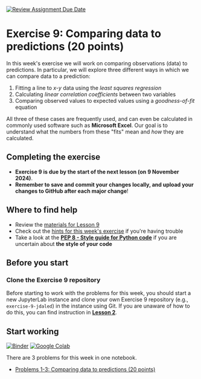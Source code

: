 [![Review Assignment Due Date](https://classroom.github.com/assets/deadline-readme-button-22041afd0340ce965d47ae6ef1cefeee28c7c493a6346c4f15d667ab976d596c.svg)](https://classroom.github.com/a/Q8kPXeed)
# Exercise 9: Comparing data to predictions (20 points)

In this week's exercise we will work on comparing observations (data) to predictions. In particular, we will explore three different ways in which we can compare data to a prediction:

1. Fitting a line to *x-y* data using the *least squares regression*
2. Calculating *linear correlation coefficients* between two variables
3. Comparing observed values to expected values using a *goodness-of-fit* equation

All three of these cases are frequently used, and can even be calculated in commonly used software such as **Microsoft Excel**. Our goal is to understand what the numbers from these "fits" mean and *how* they are calculated.

## Completing the exercise

- **Exercise 9 is due by the start of the next lesson (on 9 November 2024)**.
- **Remember to save and commit your changes locally, and upload your changes to GitHub after each major change**!

## Where to find help

- Review the [materials for Lesson 9](https://geo-python-upd.readthedocs.io/en/latest/lessons/L9/overview.html)
- Check out the [hints for this week's exercise](https://geo-python-upd.readthedocs.io/en/latest/lessons/L9/exercise-9.html#general-hints-for-exercise-9) if you're having trouble
- Take a look at the **[PEP 8 - Style guide for Python code](https://www.python.org/dev/peps/pep-0008/)** if you are uncertain about **the style of your code**

## Before you start

### Clone the Exercise 9 repository

Before starting to work with the problems for this week, you should start a new JupyterLab instance and clone your own Exercise 9 repository (e.g., `exercise-9-jdaled`) in the instance using Git. If you are unaware of how to do this, you can find instruction in [**Lesson 2**](https://geo-python-upd.readthedocs.io/en/latest/lessons/L2/git-basics.html#clone-a-repository-from-github).

## Start working

[![Binder](https://mybinder.org/badge.svg)](https://mybinder.org/v2/gh/geopython-upd/notebooks/master?urlpath=lab)
[![Google Colab](https://colab.research.google.com/assets/colab-badge.svg)](https://colab.research.google.com/github/NIGS-GeoPython-2024/nigs-geol-297-gda-exercise-9-exercise-9)

There are 3 problems for this week in one notebook.

- [Problems 1-3: Comparing data to predictions (20 points)](Exercise-9-problems-1-3.ipynb)